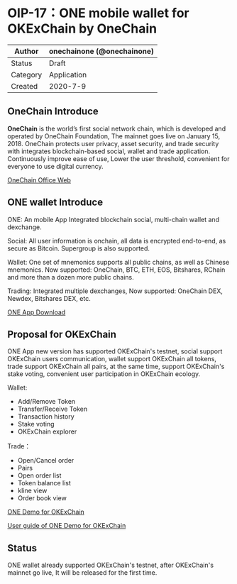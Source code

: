 # OIP-17：ONE mobile wallet for OKExChain by OneChain

| Author   | onechainone (@onechainone) |
| -------- | ------------------------ |
| Status   | Draft                    |
| Category | Application              |
| Created  | 2020-7-9                |

## OneChain Introduce

**OneChain** is the world’s first social network chain, which is developed and operated by OneChain Foundation, The mainnet goes live on January 15, 2018. OneChain protects user privacy, asset security, and trade security with integrates blockchain-based social, wallet and trade application. Continuously improve ease of use, Lower the user threshold, convenient for everyone to use digital currency.

[OneChain Office Web](http://www.onechain.one)


## ONE wallet Introduce

ONE: An mobile App Integrated blockchain social, multi-chain wallet and dexchange.

Social: All user information is onchain, all data is encrypted end-to-end, as secure as Bitcoin. Supergroup is also supported.

Wallet: One set of mnemonics supports all public chains, as well as Chinese mnemonics. Now supported: OneChain, BTC, ETH, EOS, Bitshares, RChain and more than a dozen more public chains.

Trading: Integrated multiple dexchanges, Now supported: OneChain DEX, Newdex, Bitshares DEX, etc.

[ONE App Download](http://app.onechain.one/appstart.html)

## Proposal for OKExChain

ONE App new version has supported OKExChain's testnet, social support OKExChain users communication, wallet support OKExChain all tokens, trade support OKExChain all pairs, at the same time, support OKExChain's stake voting, convenient user participation in OKExChain ecology.

Wallet:
 - Add/Remove Token
 - Transfer/Receive Token
 - Transaction history
 - Stake voting
 - OKExChain explorer

Trade：
 - Open/Cancel order
 - Pairs
 - Open order list
 - Token balance list
 - kline view
 - Order book view

[ONE Demo for OKExChain](http://app1.haoduobi.cn/android/one320.apk)

[User guide of ONE Demo for OKExChain](https://github.com/onechainone/OIPs/wiki)


## Status
ONE wallet already supported OKExChain's testnet, after OKExChain's mainnet go live, It will be released for the first time.
